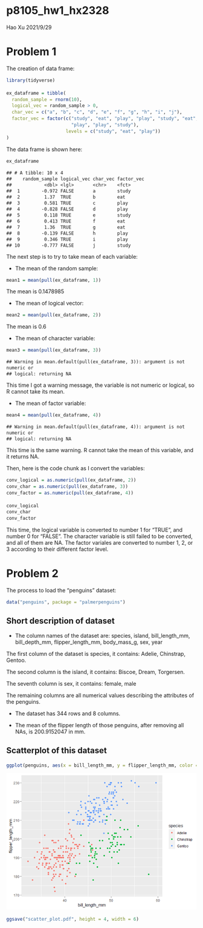p8105\_hw1\_hx2328
================
Hao Xu
2021/9/29

# Problem 1

The creation of data frame:

``` r
library(tidyverse)

ex_dataframe = tibble(
  random_sample = rnorm(10),
  logical_vec = random_sample > 0,
  char_vec = c("a", "b", "c", "d", "e", "f", "g", "h", "i", "j"),
  factor_vec = factor(c("study", "eat", "play", "play", "study", "eat", "eat",
                        "play", "play", "study"), 
                      levels = c("study", "eat", "play"))
)
```

The data frame is shown here:

``` r
ex_dataframe
```

    ## # A tibble: 10 x 4
    ##    random_sample logical_vec char_vec factor_vec
    ##            <dbl> <lgl>       <chr>    <fct>     
    ##  1        -0.972 FALSE       a        study     
    ##  2         1.37  TRUE        b        eat       
    ##  3         0.581 TRUE        c        play      
    ##  4        -0.828 FALSE       d        play      
    ##  5         0.118 TRUE        e        study     
    ##  6         0.413 TRUE        f        eat       
    ##  7         1.36  TRUE        g        eat       
    ##  8        -0.139 FALSE       h        play      
    ##  9         0.346 TRUE        i        play      
    ## 10        -0.777 FALSE       j        study

The next step is to try to take mean of each variable:

-   The mean of the random sample:

``` r
mean1 = mean(pull(ex_dataframe, 1))
```

The mean is 0.1478985

-   The mean of logical vector:

``` r
mean2 = mean(pull(ex_dataframe, 2))
```

The mean is 0.6

-   The mean of character variable:

``` r
mean3 = mean(pull(ex_dataframe, 3))
```

    ## Warning in mean.default(pull(ex_dataframe, 3)): argument is not numeric or
    ## logical: returning NA

This time I got a warning message, the variable is not numeric or
logical, so R cannot take its mean.

-   The mean of factor variable:

``` r
mean4 = mean(pull(ex_dataframe, 4))
```

    ## Warning in mean.default(pull(ex_dataframe, 4)): argument is not numeric or
    ## logical: returning NA

This time is the same warning. R cannot take the mean of this variable,
and it returns NA.

Then, here is the code chunk as I convert the variables:

``` r
conv_logical = as.numeric(pull(ex_dataframe, 2))
conv_char = as.numeric(pull(ex_dataframe, 3))
conv_factor = as.numeric(pull(ex_dataframe, 4))

conv_logical
conv_char
conv_factor
```

This time, the logical variable is converted to number 1 for “TRUE”, and
number 0 for “FALSE”. The character variable is still failed to be
converted, and all of them are NA. The factor variales are converted to
number 1, 2, or 3 according to their different factor level.

# Problem 2

The process to load the “penguins” dataset:

``` r
data("penguins", package = "palmerpenguins")
```

## Short description of dataset

-   The column names of the dataset are: species, island,
    bill\_length\_mm, bill\_depth\_mm, flipper\_length\_mm,
    body\_mass\_g, sex, year

The first column of the dataset is species, it contains: Adelie,
Chinstrap, Gentoo.

The second column is the island, it contains: Biscoe, Dream, Torgersen.

The seventh column is sex, it contains: female, male

The remaining columns are all numerical values describing the attributes
of the penguins.

-   The dataset has 344 rows and 8 columns.

-   The mean of the flipper length of those penguins, after removing all
    NAs, is 200.9152047 in mm.

## Scatterplot of this dataset

``` r
ggplot(penguins, aes(x = bill_length_mm, y = flipper_length_mm, color = species)) + geom_point()
```

![](p8105_hw1_hx2328_files/figure-gfm/scatterplot_penguins-1.png)<!-- -->

``` r
ggsave("scatter_plot.pdf", height = 4, width = 6)
```
